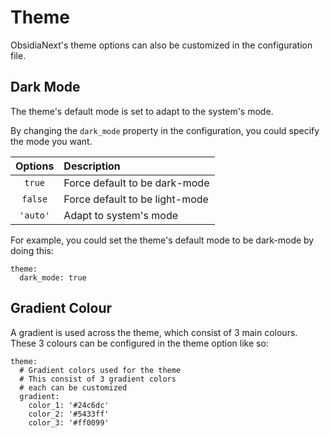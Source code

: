 # Theme

ObsidiaNext's theme options can also be customized in the configuration file.

## Dark Mode

The theme's default mode is set to adapt to the system's mode.

By changing the `dark_mode` property in the configuration, you could specify the mode you want.

| Options  | Description                    |
| :------: | :----------------------------- |
|  `true`  | Force default to be dark-mode  |
| `false`  | Force default to be light-mode |
| `'auto'` | Adapt to system's mode         |

For example, you could set the theme's default mode to be dark-mode by doing this:

```yaml{2}
theme:
  dark_mode: true
```

## Gradient Colour

A gradient is used across the theme, which consist of 3 main colours. These 3 colours can be configured in the theme option like so:

```yaml{5-8}
theme:
  # Gradient colors used for the theme
  # This consist of 3 gradient colors
  # each can be customized
  gradient:
    color_1: '#24c6dc'
    color_2: '#5433ff'
    color_3: '#ff0099'
```

